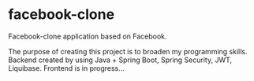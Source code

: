 # facebook-clone
Facebook-clone application based on Facebook.

The purpose of creating this project is to broaden my programming skills.
Backend created by using Java + Spring Boot, Spring Security, JWT, Liquibase.
Frontend is in progress...
